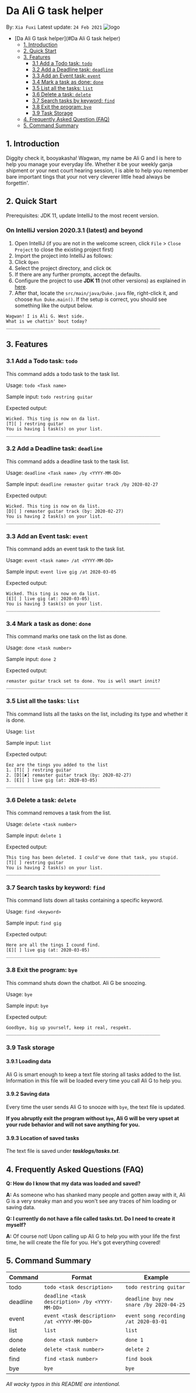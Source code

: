 # Da Ali G task helper
By: `Xia Fuxi` Latest update: `24 Feb 2021`
![logo](./ali-g.png)
- [Da Ali G task helper](#Da Ali G task helper)
  * [1. Introduction](#1-introduction)
  * [2. Quick Start](#2-quick-start)
  * [3. Features](#3-features)
    + [3.1 Add a Todo task: `todo`](#31-add-a-todo-task-todo)
    + [3.2 Add a Deadline task: `deadline`](#32-add-a-deadline-task-deadline)
    + [3.3 Add an Event task: `event`](#33-add-an-event-task-event)
    + [3.4 Mark a task as done: `done`](#34-mark-a-task-as-done-done)
    + [3.5 List all the tasks: `list`](#35-list-all-the-tasks-list)
    + [3.6 Delete a task: `delete`](#36-delete-a-task-delete)
    + [3.7 Search tasks by keyword: `find`](#37-search-tasks-by-keyword-find)
    + [3.8 Exit the program: `bye`](#38-exit-the-program-bye)
    + [3.9 Task Storage](#39-task-storage)
  * [4. Frequently Asked Question (FAQ)](#4-frequently-asked-questions-faq)
  * [5. Command Summary](#5-command-summary)

## 1. Introduction
Diggity check it, booyakasha! Wagwan, my name be Ali G and I is here to help you manage your everyday life.
Whether it be your weekly ganja shipment or your next court hearing session, I is able to help
you remember bare important tings that your not very cleverer little head always be forgettin'.

## 2. Quick Start
Prerequisites: JDK 11, update IntelliJ to the most recent version.

### On IntelliJ version 2020.3.1 (latest) and beyond

1. Open IntelliJ (if you are not in the welcome screen, click `File` > `Close Project` to close the existing project first)
2. Import the project into IntelliJ as follows:
  1. Click `Open`
  2. Select the project directory, and click `OK`
  3. If there are any further prompts, accept the defaults.
3. Configure the project to use **JDK 11** (not other versions) as explained in [here](https://www.jetbrains.com/help/idea/sdk.html#set-up-jdk).
4. After that, locate the `src/main/java/Duke.java` file, right-click it, and choose `Run Duke.main()`. If the setup is correct, you should see something like the output below.
```
Wagwan! I is Ali G. West side.
What is we chattin' bout today?
___________________________________________________________
```

## 3. Features

### 3.1 Add a Todo task: `todo`
This command adds a todo task to the task list.

Usage: `todo <Task name>`

Sample input: `todo restring guitar`

Expected output:

```
Wicked. This ting is now on da list.
[T][ ] restring guitar 
You is having 1 task(s) on your list.
___________________________________________________________
```
### 3.2 Add a Deadline task: `deadline`
This command adds a deadline task to the task list.

Usage: `deadline <Task name> /by <YYYY-MM-DD>`

Sample input: `deadline remaster guitar track /by 2020-02-27`

Expected output:
```
Wicked. This ting is now on da list.
[D][ ] remaster guitar track (by: 2020-02-27)
You is having 2 task(s) on your list.
___________________________________________________________
```
### 3.3 Add an Event task: `event`
This command adds an event task to the task list.

Usage: `event <task name> /at <YYYY-MM-DD>`

Sample input: `event live gig /at 2020-03-05`

Expected output:
```
Wicked. This ting is now on da list.
[E][ ] live gig (at: 2020-03-05)
You is having 3 task(s) on your list.
___________________________________________________________
```

### 3.4 Mark a task as done: `done`
This command marks one task on the list as done.

Usage: `done <task number>`

Sample input: `done 2`

Expected output:
```
remaster guitar track set to done. You is well smart innit?
___________________________________________________________
```
### 3.5 List all the tasks: `list`
This command lists all the tasks on the list, including its type and whether it is done.

Usage: `list`

Sample input: `list`

Expected output:
```
Eez are the tings you added to the list
1. [T][ ] restring guitar 
2. [D][✘] remaster guitar track (by: 2020-02-27)
3. [E][ ] live gig (at: 2020-03-05)
___________________________________________________________
```
### 3.6 Delete a task: `delete`
This command removes a task from the list.

Usage: `delete <task number>`

Sample input: `delete 1`

Expected output:
```
This ting has been deleted. I could've done that task, you stupid.
[T][ ] restring guitar 
You is having 2 task(s) on your list.
___________________________________________________________
```
### 3.7 Search tasks by keyword: `find`
This command lists down all tasks containing a specific keyword.

Usage: `find <keyword>`

Sample input: `find gig`

Expected output:
```
Here are all the tings I cound find.
[E][ ] live gig (at: 2020-03-05)
___________________________________________________________
```
### 3.8 Exit the program: `bye`
This command shuts down the chatbot. Ali G be snoozing.

Usage: `bye`

Sample input: `bye`

Expected output:
```
Goodbye, big up yourself, keep it real, respekt.
___________________________________________________________
```
### 3.9 Task storage
#### 3.9.1 Loading data
Ali G is smart enough to keep a text file
storing all tasks added to the list. Information in this file will be loaded every
time you call Ali G to help you.

#### 3.9.2 Saving data
Every time the user sends Ali G to snooze with
`bye`, the text file is updated. 


**If you abruptly exit the program without `bye`, Ali G will 
be very upset at your rude behavior and will not save anything for you.**

#### 3.9.3 Location of saved tasks
The text file is saved under ***tasklogs/tasks.txt***.

## 4. Frequently Asked Questions (FAQ)
**Q: How do I know that my data was loaded and saved?**

**A:** As someone who has shanked many people and gotten away with it, Ali G
is a very sneaky man and you won't see any traces of him loading or saving data.

**Q: I currently do not have a file called tasks.txt. Do I need to create it myself?**

**A:** Of course not! Upon calling up Ali G to help you with your life the first time,
he will create the file for you. He's got everything covered!

## 5. Command Summary

Command     | Format                                   | Example
 ----------- | ---------------------------------------- | --------------------------------------
todo        | `todo <task description>`                  | `todo restring guitar`
deadline    | `deadline <task description> /by <YYYY-MM-DD>`   | `deadline buy new snare /by 2020-04-25`
event       | `event <task description> /at <YYYY-MM-DD>`      | `event song recording /at 2020-03-01`
list        | `list`                                     | `list`
done        | `done <task number>`                       | `done 1`
delete      | `delete <task number>`                     | `delete 2`
find        | `find <task number>`                       | `find book`
bye         | `bye`                                      | `bye`


###### *All wacky typos in this README are intentional.*